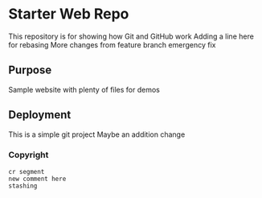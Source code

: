 # Starter Web Repo

This repository is for showing how Git and GitHub work
Adding a line here for rebasing
More changes from feature branch
emergency fix

## Purpose

Sample website with plenty of files for demos

## Deployment

This is a simple git project
Maybe an addition change

### Copyright
    cr segment
    new comment here
    stashing